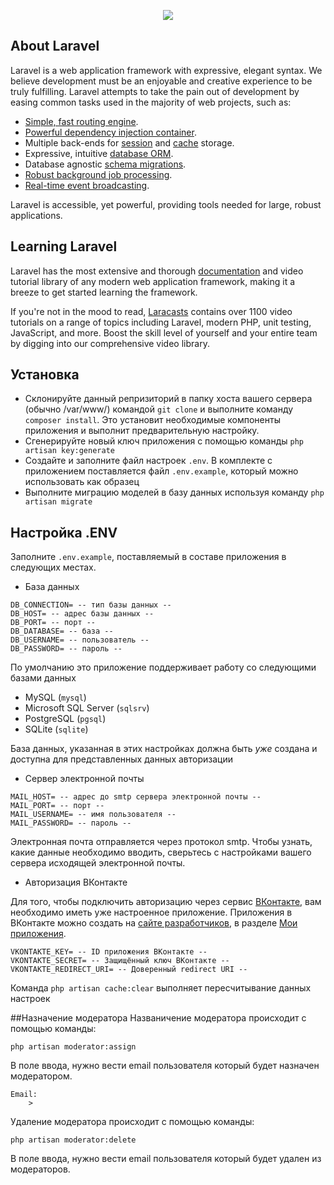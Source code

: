 <p align="center"><img src="https://laravel.com/assets/img/components/logo-laravel.svg"></p>

<p align="center">

</p>

## About Laravel

Laravel is a web application framework with expressive, elegant syntax. We believe development must be an enjoyable and creative experience to be truly fulfilling. Laravel attempts to take the pain out of development by easing common tasks used in the majority of web projects, such as:

- [Simple, fast routing engine](https://laravel.com/docs/routing).
- [Powerful dependency injection container](https://laravel.com/docs/container).
- Multiple back-ends for [session](https://laravel.com/docs/session) and [cache](https://laravel.com/docs/cache) storage.
- Expressive, intuitive [database ORM](https://laravel.com/docs/eloquent).
- Database agnostic [schema migrations](https://laravel.com/docs/migrations).
- [Robust background job processing](https://laravel.com/docs/queues).
- [Real-time event broadcasting](https://laravel.com/docs/broadcasting).

Laravel is accessible, yet powerful, providing tools needed for large, robust applications.

## Learning Laravel

Laravel has the most extensive and thorough [documentation](https://laravel.com/docs) and video tutorial library of any modern web application framework, making it a breeze to get started learning the framework.

If you're not in the mood to read, [Laracasts](https://laracasts.com) contains over 1100 video tutorials on a range of topics including Laravel, modern PHP, unit testing, JavaScript, and more. Boost the skill level of yourself and your entire team by digging into our comprehensive video library.

## Установка

- Склонируйте данный репризиторий в папку хоста вашего сервера (обычно /var/www/) командой ```git clone``` и выполните команду ```composer install```. Это установит необходимые компоненты приложения и выполнит предварительную настройку.
- Сгенерируйте новый ключ приложения с помощью команды ```php artisan key:generate```
- Создайте и заполните файл настроек ```.env```. В комплекте с приложением поставляется файл ```.env.example```, который можно использовать как образец
- Выполните миграцию моделей в базу данных используя команду ```php artisan migrate```

## Настройка .ENV  

Заполните ```.env.example```, поставляемый в составе приложения в следующих местах.

- База данных
```
DB_CONNECTION= -- тип базы данных --
DB_HOST= -- адрес базы данных --
DB_PORT= -- порт --
DB_DATABASE= -- база --
DB_USERNAME= -- пользователь --
DB_PASSWORD= -- пароль --
```
По умолчанию это приложение поддерживает работу со следующими базами данных
 - MySQL (```mysql```)
 - Microsoft SQL Server (```sqlsrv```)
 - PostgreSQL (```pgsql```)
 - SQLite (```sqlite```)

База данных, указанная в этих настройках должна быть *уже* создана и доступна для представленных данных авторизации
 
- Сервер электронной почты
```
MAIL_HOST= -- адрес до smtp сервера электронной почты --
MAIL_PORT= -- порт --
MAIL_USERNAME= -- имя пользователя --
MAIL_PASSWORD= -- пароль --
 ```
Электронная почта отправляется через протокол smtp. Чтобы узнать, какие данные необходимо вводить, сверьтесь с настройками вашего сервера исходящей электронной почты.

- Авторизация ВКонтакте

Для того, чтобы подключить авторизацию через сервис [ВКонтакте](http://vk.com), вам необходимо иметь уже настроенное приложение. Приложения в ВКонтакте можно создать на [сайте разработчиков](http://vk.com/dev), в разделе [Мои приложения](https://vk.com/apps?act=manage).

```
VKONTAKTE_KEY= -- ID приложения ВКонтакте --
VKONTAKTE_SECRET= -- Защищённый ключ ВКонтакте --
VKONTAKTE_REDIRECT_URI= -- Доверенный redirect URI --
```  

Команда ```php artisan cache:clear``` выполняет пересчитывание данных настроек

##Назначение модератора
Названичение модератора происходит с помощью команды:

```php artisan moderator:assign```

В поле ввода, нужно вести email пользователя который будет назначен модератором.
```
Email:
    > 
```
Удаление модератора происходит с помощью команды:

```php artisan moderator:delete```

В поле ввода, нужно вести email пользователя который будет удален из модераторов.
    